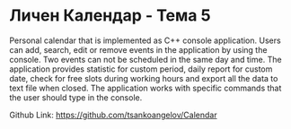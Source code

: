 # Личен Календар - Тема 5

Personal calendar that is implemented as C++ console application. Users can add, search, edit or remove events in the application by using the console. Two events can not be scheduled in the same day and time. The application provides statistic for custom period, daily report for custom date, check for free slots during working hours and export all the data to text file when closed. The application works with specific commands that the user should type in the console.

Github Link: https://github.com/tsankoangelov/Calendar